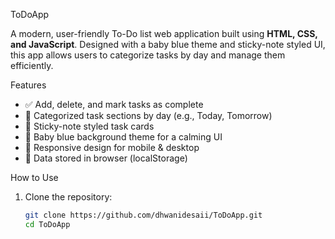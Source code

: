 ToDoApp

A modern, user-friendly To-Do list web application built using **HTML, CSS, and JavaScript**. Designed with a baby blue theme and sticky-note styled UI, this app allows users to categorize tasks by day and manage them efficiently.


Features

- ✅ Add, delete, and mark tasks as complete
- 📅 Categorized task sections by day (e.g., Today, Tomorrow)
- 🧾 Sticky-note styled task cards
- 🎨 Baby blue background theme for a calming UI
- 📱 Responsive design for mobile & desktop
- 💾 Data stored in browser (localStorage)



How to Use

1. Clone the repository:

   ```bash
   git clone https://github.com/dhwanidesaii/ToDoApp.git
   cd ToDoApp
